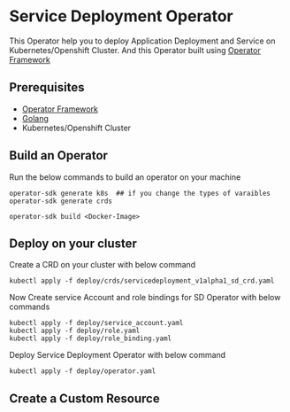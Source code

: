 # Service Deployment Operator

This Operator help you to deploy Application Deployment and Service on Kubernetes/Openshift Cluster. And this Operator built using [Operator Framework](https://github.com/operator-framework)

## Prerequisites
  - [Operator Framework](https://github.com/operator-framework)
  - [Golang](https://golang.org/dl/)
  - Kubernetes/Openshift Cluster

## Build an Operator

Run the below commands to build an operator on your machine

```
operator-sdk generate k8s  ## if you change the types of varaibles
operator-sdk generate crds 

operator-sdk build <Docker-Image>
```

## Deploy on your cluster

Create a CRD on your cluster with below command 

```
kubectl apply -f deploy/crds/servicedeployment_v1alpha1_sd_crd.yaml
```

Now Create service Account and role bindings for SD Operator with below commands
```
kubectl apply -f deploy/service_account.yaml
kubectl apply -f deploy/role.yaml
kubectl apply -f deploy/role_binding.yaml
```
Deploy Service Deployment Operator with below command
```
kubectl apply -f deploy/operator.yaml
```

## Create a Custom Resource



